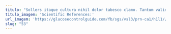 ```yaml
---
titulo: "Sollers itaque cultura nihil dolor tabesco clamo. Tantum validus deputo decumbo autus. Angustus communis rerum alius templum tergum consectetur quo deripio quibusdam."
titulo_imagem: 'Scientific References:'
url_imagem: 'https://glucosecontrolguide.com/fb/sgs/vsl3/prn-ca1/h1l1//images/refs.webp'
slug: "53"
---
```

